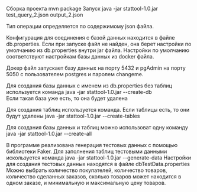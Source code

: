 Сборка проекта 
mvn package
Запуск
java -jar stattool-1.0.jar test_query_2.json output_2.json

Тип операции определяется по содержимому json файла.

Конфигурация для соединения с базой данных находится в файле db.properties.
Если при запуске файл не найден, она берет настройки по умолчанию из db.properties внутри jar файла.
Настройки по умолчанию соответствуют настройкам базы данных из docker файла. 

Докер файл запускает базу данных на порту 5432 и pgAdmin на порту 5050 с пользователем postgres и паролем changeme.

Для создания базы данных с именем из db.properties без таблиц используется команда
java -jar stattool-1.0.jar --create-db   
Если такая база уже есть, то она будет удалена

Для создания таблиц используется команда. Если таблицы есть, то они будут удалены
java -jar stattool-1.0.jar --create-tables

Для создания базы данных и таблиц можно использоват одну команду
java -jar stattool-1.0.jar --create-all

В программе реализована генерация тестовых данных с помощью библиотеки Faker.
Для заполнения таблиц тестовыми данными искользуется команда
java -jar stattool-1.0.jar --generate-data
Настройки для создания тестовых данных находятся в файле dbTestData.properties
Можно выбрать количество покупателей, количество товаров, количество сделанных заказов, 
сколько товаров может находится в одном заказе, и минимальную и максимальную цену товаров.



